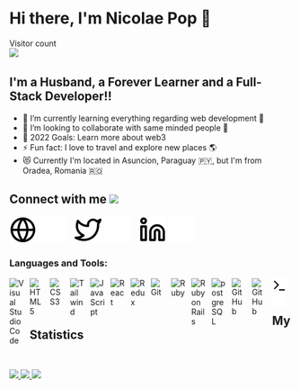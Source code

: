 # Hi there, I'm Nicolae Pop 👋 

<p align="left"> 
  Visitor count<br>
  <img src="https://profile-counter.glitch.me/nicupop729/count.svg" />
</p>

## I'm a Husband, a Forever Learner and a Full-Stack Developer!!

- 🌱 I’m currently learning everything regarding web development 🤣
- 👯 I’m looking to collaborate with same minded people 🤗
- 🥅 2022 Goals: Learn more about web3
- ⚡ Fun fact: I love to travel and explore new places 🌎
- 😻 Currently I'm located in Asuncion, Paraguay 🇵🇾, but I'm from Oradea, Romania 🇷🇴

## Connect with me <img src='https://raw.githubusercontent.com/ShahriarShafin/ShahriarShafin/main/Assets/handshake.gif' width="100px">

[![website](./img/globe-light.svg)](https://www.nicolaepop.me#gh-light-mode-only)
[![website](./img/globe-dark.svg)](https://www.nicolaepop.me#gh-dark-mode-only)
&nbsp;&nbsp;
[![website](./img/twitter-light.svg)](https://twitter.com/nicupop729#gh-light-mode-only)
[![website](./img/twitter-dark.svg)](https://twitter.com/nicupop729#gh-dark-mode-only)
&nbsp;&nbsp;
[![website](./img/linkedin-light.svg)](https://www.linkedin.com/in/nicolae-pop#gh-light-mode-only)
[![website](./img/linkedin-dark.svg)](https://www.linkedin.com/in/nicolae-pop#gh-dark-mode-only)
&nbsp;&nbsp;

### Languages and Tools:

[<img align="left" alt="Visual Studio Code" width="26px" src="https://cdn.jsdelivr.net/gh/devicons/devicon/icons/vscode/vscode-original.svg" style="padding-right:10px;" />](https://code.visualstudio.com/)
[<img align="left" alt="HTML5" width="26px" src="https://cdn.jsdelivr.net/gh/devicons/devicon/icons/html5/html5-original.svg" style="padding-right:10px;" />](https://developer.mozilla.org/en-US/docs/Web/Guide/HTML/HTML5)
[<img align="left" alt="CSS3" width="26px" src="https://cdn.jsdelivr.net/gh/devicons/devicon/icons/css3/css3-original.svg" style="padding-right:10px;" />](https://developer.mozilla.org/en-US/docs/Web/CSS)
[<img align="left" alt="Tailwind" width="26px" src="https://img.shields.io/badge/tailwindcss-%2338B2AC.svg?style=for-the-badge&logo=tailwind-css&logoColor=white" style="padding-right:10px;" />](https://tailwindcss.com/)
[<img align="left" alt="JavaScript" width="26px" src="https://cdn.jsdelivr.net/gh/devicons/devicon/icons/javascript/javascript-original.svg" style="padding-right:10px;" />](https://developer.mozilla.org/en-US/docs/Web/JavaScript)
[<img align="left" alt="React" width="26px" src="https://cdn.jsdelivr.net/gh/devicons/devicon/icons/react/react-original.svg" style="padding-right:10px;" />](https://reactjs.org/)
[<img align="left" alt="Redux" width="26px" src="https://cdn.jsdelivr.net/gh/devicons/devicon/icons/redux/redux-original.svg" style="padding-right:10px;" />](https://redux.js.org/)
[<img align="left" alt="Git" width="26px" src="https://cdn.jsdelivr.net/gh/devicons/devicon/icons/git/git-original.svg" style="padding-right:10px;" />](https://git-scm.com/)
[<img align="left" alt="Ruby" width="26px" src="https://cdn.jsdelivr.net/gh/devicons/devicon/icons/ruby/ruby-original.svg" style="padding-right:10px;" />](https://www.ruby-lang.org/)
[<img align="left" alt="Ruby on Rails" width="26px" src="https://upload.wikimedia.org/wikipedia/commons/thumb/6/62/Ruby_On_Rails_Logo.svg/64px-Ruby_On_Rails_Logo.svg.png" style="padding-right:10px;" />](https://rubyonrails.org/)
[<img align="left" alt="postgreSQL" width="26px" src="https://upload.wikimedia.org/wikipedia/commons/thumb/2/29/Postgresql_elephant.svg/64px-Postgresql_elephant.svg.png" style="padding-right:10px;" />](https://www.postgresql.org/)
[<img align="left" alt="GitHub" width="26px" src="https://user-images.githubusercontent.com/3369400/139447912-e0f43f33-6d9f-45f8-be46-2df5bbc91289.png" style="padding-right:10px;" />](https://github.com#gh-dark-mode-only)
[<img align="left" alt="GitHub" width="26px" src="https://user-images.githubusercontent.com/3369400/139448065-39a229ba-4b06-434b-bc67-616e2ed80c8f.png" style="padding-right:10px;" />](https://github.com#gh-light-mode-only)
[<img align="left" alt="Terminal" width="26px" src="./img/terminal-light.svg" />](https://developer.mozilla.org/en-US/docs/Learn/Tools_and_testing/Understanding_client-side_tools/Command_line#gh-light-mode-only)
[<img align="left" alt="Terminal" width="26px" src="./img/terminal-dark.svg" />](https://developer.mozilla.org/en-US/docs/Learn/Tools_and_testing/Understanding_client-side_tools/Command_line#gh-dark-mode-only)

<br />
<br />

## My Statistics
<br/>

<p align="left">
  <a href="https://github.com/nicupop729">
  <img width="49.5%" src="https://github-readme-stats.vercel.app/api?username=nicupop729&show_icons=true&theme=tokyonight&hide_border=true" />
  <img width="49.5%" src="https://github-readme-streak-stats.herokuapp.com/?user=nicupop729&theme=tokyonight&hide_border=true" />
  <img height="50%" width="auto" src ="https://github-readme-stats.vercel.app/api/top-langs/?username=nicupop729&layout=compact&hide_border=true&theme=tokyonight&bg_color=00000000&langs_count=6&hide=jupyter%20notebook,text,php">
  </a>
</p>
<br>
